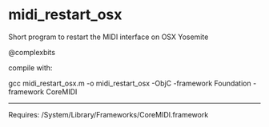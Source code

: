 # midi_restart_osx
Short program to restart the MIDI interface on OSX Yosemite

@complexbits

compile with:

gcc midi_restart_osx.m -o midi_restart_osx -ObjC -framework Foundation -framework CoreMIDI

-------------------------------------------------------------

Requires:
	/System/Library/Frameworks/CoreMIDI.framework


